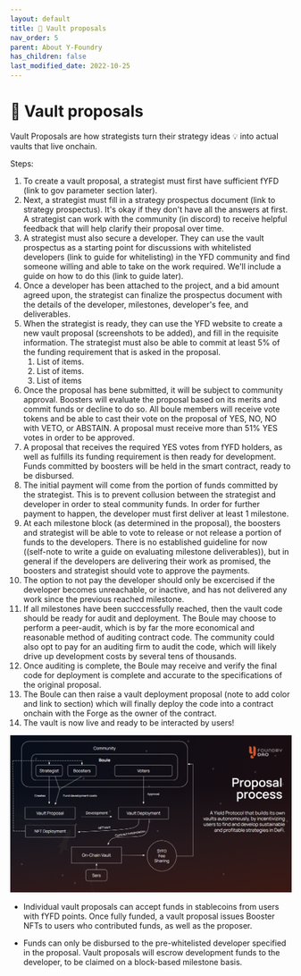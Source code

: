 ```yaml
---
layout: default
title: 🏦 Vault proposals
nav_order: 5
parent: About Y-Foundry
has_children: false
last_modified_date: 2022-10-25
---
```


# 🏦 Vault proposals

Vault Proposals are how strategists turn their strategy ideas 💡 into actual vaults that live onchain.

Steps:

1. To create a vault proposal, a strategist must first have sufficient fYFD (link to gov parameter section later). 
2. Next, a strategist must fill in a strategy prospectus document (link to strategy prospectus). It's okay if they don't have all the answers at first. A strategist can work with the community (in discord) to receive helpful feedback that will help clarify their proposal over time.
3. A strategist must also secure a developer. They can use the vault prospectus as a starting point for discussions with whitelisted developers (link to guide for whitelisting) in the YFD community and find someone willing and able to take on the work required. We'll include a guide on how to do this (link to guide later).
4. Once a developer has been attached to the project, and a bid amount agreed upon, the strategist can finalize the prospectus document with the details of the developer, milestones, developer's fee, and deliverables.
5. When the strategist is ready, they can use the YFD website to create a new vault proposal (screenshots to be added), and fill in the requisite information. The strategist must also be able to commit at least 5% of the funding requirement that is asked in the proposal. 
    1. List of items.
    2. List of items.
    3. List of items
6. Once the proposal has bene submitted, it will be subject to community approval. Boosters will evaluate the proposal based on its merits and commit funds or decline to do so. All boule members will receive vote tokens and be able to cast their vote on the proposal of YES, NO, NO with VETO, or ABSTAIN. A proposal must receive more than 51% YES votes in order to be approved.
7. A proposal that receives the required YES votes from fYFD holders, as well as fulfills its funding requirement is then ready for development. Funds committed by boosters will be held in the smart contract, ready to be disbursed. 
8. The initial payment will come from the portion of funds committed by the strategist. This is to prevent collusion between the strategist and developer in order to steal community funds. In order for further payment to happen, the developer must first deliver at least 1 milestone.
9. At each milestone block (as determined in the proposal), the boosters and strategist will be able to vote to release or not release a portion of funds to the developers. There is no established guideline for now ((self-note to write a guide on evaluating milestone deliverables)), but in general if the developers are delivering their work as promised, the boosters and strategist should vote to approve the payments.
10. The option to not pay the developer should only be excercised if the developer becomes unreachable, or inactive, and has not delivered any work since the previous reached milestone.
11. If all milestones have been succcessfully reached, then the vault code should be ready for audit and deployment. The Boule may choose to perform a peer-audit, which is by far the more economical and reasonable method of auditing contract code. The community could also opt to pay for an auditing firm to audit the code, which will likely drive up development costs by several tens of thousands.
12. Once auditing is complete, the Boule may receive and verify the final code for deployment is complete and accurate to the specifications of the original proposal.
13. The Boule can then raise a vault deployment proposal (note to add color and link to section) which will finally deploy the code into a contract onchain with the Forge as the owner of the contract.
14. The vault is now live and ready to be interacted by users!


![Vault Proposal Process](/assets/images/learn/about/proposal-vault.png)

* Individual vault proposals can accept funds in stablecoins from users with fYFD points.
Once fully funded, a vault proposal issues Booster NFTs to users who contributed funds, as well as the proposer.

* Funds can only be disbursed to the pre-whitelisted developer specified in the proposal.
Vault proposals will escrow development funds to the developer, to be claimed on a block-based milestone basis.

